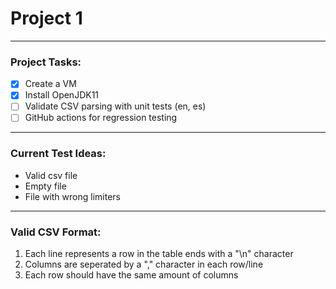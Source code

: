 # Project 1 #

- - - - 

### Project Tasks: ###

- [x] Create a VM
- [x] Install OpenJDK11
- [ ] Validate CSV parsing with unit tests (en, es)
- [ ] GitHub actions for regression testing

- - - - 

### Current Test Ideas: ###

* Valid csv file
* Empty file
* File with wrong limiters

- - - -

### Valid CSV Format: ###

1. Each line represents a row in the table ends with a "\n" character
2. Columns are seperated by a "," character in each row/line
3. Each row should have the same amount of columns
